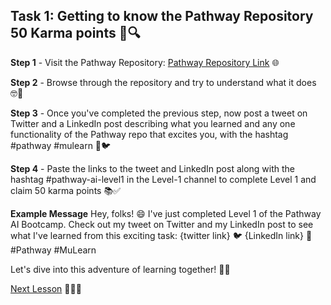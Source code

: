 ## Task 1: Getting to know the Pathway Repository 50 Karma points 🚀🔍

**Step 1** - Visit the Pathway Repository: [Pathway Repository Link](https://github.com/pathwaycom/llm-app) 🌐

**Step 2** - Browse through the repository and try to understand what it does 🤓📂

**Step 3** - Once you've completed the previous step, now post a tweet on Twitter and a LinkedIn post describing what you learned and any one functionality of the Pathway repo that excites you, with the hashtag #pathway #mulearn 📢🐦

**Step 4** - Paste the links to the tweet and LinkedIn post along with the hashtag #pathway-ai-level1 in the Level-1 channel to complete Level 1 and claim 50 karma points 📚✅

**Example Message**
Hey, folks! 😄 I've just completed Level 1 of the Pathway AI Bootcamp. Check out my tweet on Twitter and my LinkedIn post to see what I've learned from this exciting task: {twitter link} 🐦 {LinkedIn link} 💼 #Pathway #MuLearn

Let's dive into this adventure of learning together! 🌟🚀

[Next Lesson](https://github.com/gtech-mulearn/Pathway-AI-Bootcamp/blob/main/Basics%20Of%20LLM%20Part-1.md) 📖👣🔜
